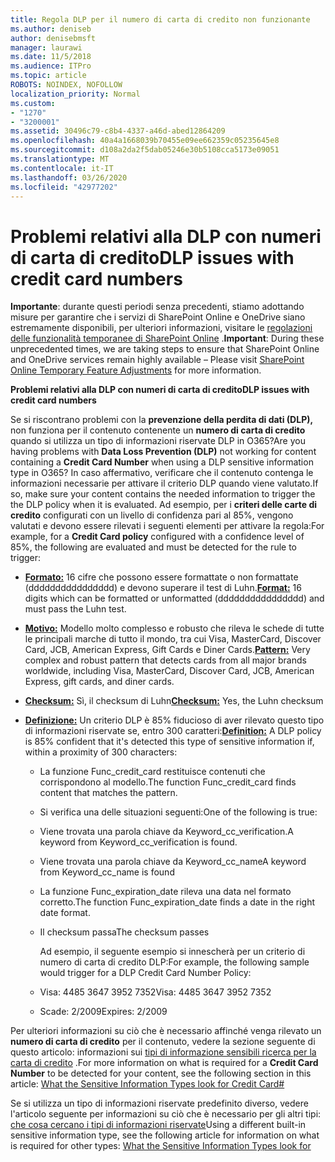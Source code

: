 ```yaml
---
title: Regola DLP per il numero di carta di credito non funzionante
ms.author: deniseb
author: denisebmsft
manager: laurawi
ms.date: 11/5/2018
ms.audience: ITPro
ms.topic: article
ROBOTS: NOINDEX, NOFOLLOW
localization_priority: Normal
ms.custom:
- "1270"
- "3200001"
ms.assetid: 30496c79-c8b4-4337-a46d-abed12864209
ms.openlocfilehash: 40a4a1668039b70455e09ee662359c05235645e8
ms.sourcegitcommit: d108a2da2f5dab05246e30b5108cca5173e09051
ms.translationtype: MT
ms.contentlocale: it-IT
ms.lasthandoff: 03/26/2020
ms.locfileid: "42977202"
---
```

# <a name="dlp-issues-with-credit-card-numbers"></a><span data-ttu-id="01e47-102">Problemi relativi alla DLP con numeri di carta di credito</span><span class="sxs-lookup"><span data-stu-id="01e47-102">DLP issues with credit card numbers</span></span>

<span data-ttu-id="01e47-103">**Importante**: durante questi periodi senza precedenti, stiamo adottando misure per garantire che i servizi di SharePoint Online e OneDrive siano estremamente disponibili, per ulteriori informazioni, visitare le [regolazioni delle funzionalità temporanee di SharePoint Online](https://aka.ms/ODSPAdjustments) .</span><span class="sxs-lookup"><span data-stu-id="01e47-103">**Important**: During these unprecedented times, we are taking steps to ensure that SharePoint Online and OneDrive services remain highly available – Please visit [SharePoint Online Temporary Feature Adjustments](https://aka.ms/ODSPAdjustments) for more information.</span></span>

<span data-ttu-id="01e47-104">**Problemi relativi alla DLP con numeri di carta di credito**</span><span class="sxs-lookup"><span data-stu-id="01e47-104">**DLP issues with credit card numbers**</span></span>

<span data-ttu-id="01e47-105">Se si riscontrano problemi con la **prevenzione della perdita di dati (DLP),** non funziona per il contenuto contenente un **numero di carta di credito** quando si utilizza un tipo di informazioni riservate DLP in O365?</span><span class="sxs-lookup"><span data-stu-id="01e47-105">Are you having problems with **Data Loss Prevention (DLP)** not working for content containing a **Credit Card Number** when using a DLP sensitive information type in O365?</span></span> <span data-ttu-id="01e47-106">In caso affermativo, verificare che il contenuto contenga le informazioni necessarie per attivare il criterio DLP quando viene valutato.</span><span class="sxs-lookup"><span data-stu-id="01e47-106">If so, make sure your content contains the needed information to trigger the the DLP policy when it is evaluated.</span></span> <span data-ttu-id="01e47-107">Ad esempio, per i **criteri delle carte di credito** configurati con un livello di confidenza pari al 85%, vengono valutati e devono essere rilevati i seguenti elementi per attivare la regola:</span><span class="sxs-lookup"><span data-stu-id="01e47-107">For example, for a **Credit Card policy** configured with a confidence level of 85%, the following are evaluated and must be detected for the rule to trigger:</span></span>
  
- <span data-ttu-id="01e47-108">**[Formato:](https://docs.microsoft.com/office365/securitycompliance/what-the-sensitive-information-types-look-for#format-19)** 16 cifre che possono essere formattate o non formattate (dddddddddddddddd) e devono superare il test di Luhn.</span><span class="sxs-lookup"><span data-stu-id="01e47-108">**[Format:](https://docs.microsoft.com/office365/securitycompliance/what-the-sensitive-information-types-look-for#format-19)** 16 digits which can be formatted or unformatted (dddddddddddddddd) and must pass the Luhn test.</span></span>

- <span data-ttu-id="01e47-109">**[Motivo:](https://docs.microsoft.com/office365/securitycompliance/what-the-sensitive-information-types-look-for#pattern-19)** Modello molto complesso e robusto che rileva le schede di tutte le principali marche di tutto il mondo, tra cui Visa, MasterCard, Discover Card, JCB, American Express, Gift Cards e Diner Cards.</span><span class="sxs-lookup"><span data-stu-id="01e47-109">**[Pattern:](https://docs.microsoft.com/office365/securitycompliance/what-the-sensitive-information-types-look-for#pattern-19)** Very complex and robust pattern that detects cards from all major brands worldwide, including Visa, MasterCard, Discover Card, JCB, American Express, gift cards, and diner cards.</span></span>

- <span data-ttu-id="01e47-110">**[Checksum:](https://docs.microsoft.com/office365/securitycompliance/what-the-sensitive-information-types-look-for#checksum-19)** Sì, il checksum di Luhn</span><span class="sxs-lookup"><span data-stu-id="01e47-110">**[Checksum:](https://docs.microsoft.com/office365/securitycompliance/what-the-sensitive-information-types-look-for#checksum-19)** Yes, the Luhn checksum</span></span>

- <span data-ttu-id="01e47-111">**[Definizione:](https://docs.microsoft.com/office365/securitycompliance/what-the-sensitive-information-types-look-for#definition-19)** Un criterio DLP è 85% fiducioso di aver rilevato questo tipo di informazioni riservate se, entro 300 caratteri:</span><span class="sxs-lookup"><span data-stu-id="01e47-111">**[Definition:](https://docs.microsoft.com/office365/securitycompliance/what-the-sensitive-information-types-look-for#definition-19)** A DLP policy is 85% confident that it's detected this type of sensitive information if, within a proximity of 300 characters:</span></span>

  - <span data-ttu-id="01e47-112">La funzione Func_credit_card restituisce contenuti che corrispondono al modello.</span><span class="sxs-lookup"><span data-stu-id="01e47-112">The function Func_credit_card finds content that matches the pattern.</span></span>

  - <span data-ttu-id="01e47-113">Si verifica una delle situazioni seguenti:</span><span class="sxs-lookup"><span data-stu-id="01e47-113">One of the following is true:</span></span>

  - <span data-ttu-id="01e47-114">Viene trovata una parola chiave da Keyword_cc_verification.</span><span class="sxs-lookup"><span data-stu-id="01e47-114">A keyword from Keyword_cc_verification is found.</span></span>

  - <span data-ttu-id="01e47-115">Viene trovata una parola chiave da Keyword_cc_name</span><span class="sxs-lookup"><span data-stu-id="01e47-115">A keyword from Keyword_cc_name is found</span></span>

  - <span data-ttu-id="01e47-116">La funzione Func_expiration_date rileva una data nel formato corretto.</span><span class="sxs-lookup"><span data-stu-id="01e47-116">The function Func_expiration_date finds a date in the right date format.</span></span>

  - <span data-ttu-id="01e47-117">Il checksum passa</span><span class="sxs-lookup"><span data-stu-id="01e47-117">The checksum passes</span></span>

    <span data-ttu-id="01e47-118">Ad esempio, il seguente esempio si innescherà per un criterio di numero di carta di credito DLP:</span><span class="sxs-lookup"><span data-stu-id="01e47-118">For example, the following sample would trigger for a DLP Credit Card Number Policy:</span></span>

  - <span data-ttu-id="01e47-119">Visa: 4485 3647 3952 7352</span><span class="sxs-lookup"><span data-stu-id="01e47-119">Visa: 4485 3647 3952 7352</span></span>
  
  - <span data-ttu-id="01e47-120">Scade: 2/2009</span><span class="sxs-lookup"><span data-stu-id="01e47-120">Expires: 2/2009</span></span>

<span data-ttu-id="01e47-121">Per ulteriori informazioni su ciò che è necessario affinché venga rilevato un **numero di carta di credito** per il contenuto, vedere la sezione seguente di questo articolo: informazioni sui [tipi di informazione sensibili ricerca per la carta di credito](https://docs.microsoft.com/office365/securitycompliance/what-the-sensitive-information-types-look-for#credit-card-number) .</span><span class="sxs-lookup"><span data-stu-id="01e47-121">For more information on what is required for a **Credit Card Number** to be detected for your content, see the following section in this article: [What the Sensitive Information Types look for Credit Card#](https://docs.microsoft.com/office365/securitycompliance/what-the-sensitive-information-types-look-for#credit-card-number)</span></span>
  
<span data-ttu-id="01e47-122">Se si utilizza un tipo di informazioni riservate predefinito diverso, vedere l'articolo seguente per informazioni su ciò che è necessario per gli altri tipi: [che cosa cercano i tipi di informazioni riservate](https://docs.microsoft.com/office365/securitycompliance/what-the-sensitive-information-types-look-for)</span><span class="sxs-lookup"><span data-stu-id="01e47-122">Using a different built-in sensitive information type, see the following article for information on what is required for other types: [What the Sensitive Information Types look for](https://docs.microsoft.com/office365/securitycompliance/what-the-sensitive-information-types-look-for)</span></span>
  